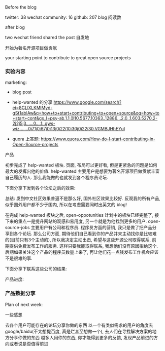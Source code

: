 Before the blog

twitter: 38 
wechat community: 16
github: 207
blog 阅读数

after blog

two wechat friend shared the post 自发地


开始为著名开源项目做贡献

your starting point to contribute to great open source projects



### 实验内容

marketing: 

- blog post
- help-wanted 的分享
https://www.google.com/search?ei=8CLlXLKMIMyd-gSt1abIAw&q=how+to+start+contributing+to+open+source&oq=how+to+start+cont&gs_l=psy-ab.1.1.0l10.5677.10363..12886...2.0..1.603.5270.2-2j2j5j3......0....1..gws-wiz.......0i71j0i67j0i13j0i22i10i30j0i22i30.VGMBJHhEYuI

- quora 上答题: https://www.quora.com/How-do-I-start-contributing-in-Open-Source-projects

产品

初步完成了 help-wanted 板块.
页面, 布局可以更好看, 但是更紧急的问题是如何最大的发挥出他的价值. help-wanted 主要用户是想要为著名开源项目做贡献丰富自己履历的人. 那么我能做的也就发到各个程序员论坛. 

下面分享下发到各个论坛之后的效果:

总结: 发到中文社区效果普遍不是那么好, 国外社区效果比较好. 反观我的所有产品, 似乎国外用户都不少于国内, 所以在考虑需要同时出英文的 blog!

在完成 help-wanted 板块之后, open-oppotunities 计划中的板块已经完整了, 接下来的重点一是提升网站的观感和易用度, 另一个就是为他找到更多的用户.
open-source-jobs 主要用户有公司和程序员. 程序员方面的营销, 我只是做了把产品分享到各个论坛. 那么公司方面, 期待他们自己看到你的产品并来主动找你是比较难的(目前只有3个主动的), 所以我决定主动出击, 希望与这些开源公司取得联系, 前期提供免费发布工作的服务. 这样只要我能取得联系, 我想他们没有原因拒绝这个. 后期如果关注这个产品的程序员数量上来了, 再让他们花一点钱发布工作机会应该不是很难的事.

下面分享下联系这些公司的结果:


产品进度: 

### 产品数据分享


Plan of next week:

一些感想

去各个用户可能存在的论坛分享你做的东西
以一个有类似需求的用户的角度去 google/baidu(不太想提百度, 真是烂甚至想做一个), 去人们在寻找解决方案的地方分享你做的东西
越多人用你的东西, 你才能得到更多的反馈, 发现产品前进的方向或者说是否值得前进

